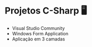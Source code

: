 # Projetos C-Sharp :desktop_computer:

- Visual Studio Community
- Windows Form Application
- Aplicação em 3 camadas
